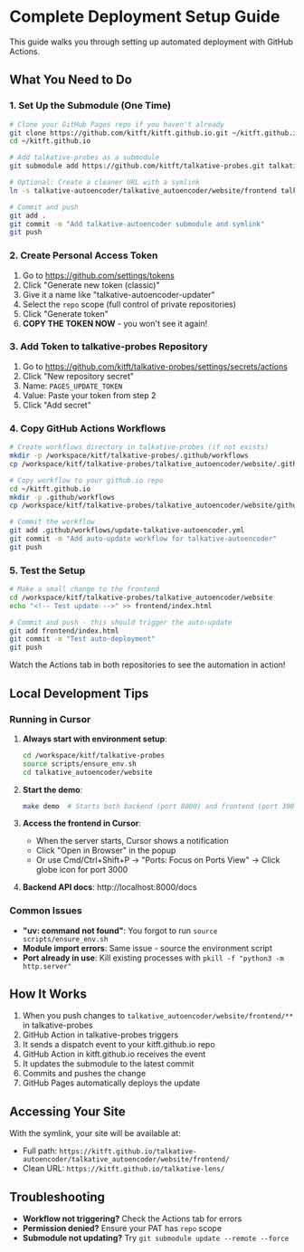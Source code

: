 # Complete Deployment Setup Guide

This guide walks you through setting up automated deployment with GitHub Actions.

## What You Need to Do

### 1. Set Up the Submodule (One Time)

```bash
# Clone your GitHub Pages repo if you haven't already
git clone https://github.com/kitft/kitft.github.io.git ~/kitft.github.io
cd ~/kitft.github.io

# Add talkative-probes as a submodule
git submodule add https://github.com/kitft/talkative-probes.git talkative-autoencoder

# Optional: Create a cleaner URL with a symlink
ln -s talkative-autoencoder/talkative_autoencoder/website/frontend talkative-lens

# Commit and push
git add .
git commit -m "Add talkative-autoencoder submodule and symlink"
git push
```

### 2. Create Personal Access Token

1. Go to https://github.com/settings/tokens
2. Click "Generate new token (classic)"
3. Give it a name like "talkative-autoencoder-updater"
4. Select the `repo` scope (full control of private repositories)
5. Click "Generate token"
6. **COPY THE TOKEN NOW** - you won't see it again!

### 3. Add Token to talkative-probes Repository

1. Go to https://github.com/kitft/talkative-probes/settings/secrets/actions
2. Click "New repository secret"
3. Name: `PAGES_UPDATE_TOKEN`
4. Value: Paste your token from step 2
5. Click "Add secret"

### 4. Copy GitHub Actions Workflows

```bash
# Create workflows directory in talkative-probes (if not exists)
mkdir -p /workspace/kitf/talkative-probes/.github/workflows
cp /workspace/kitf/talkative-probes/talkative_autoencoder/website/.github/workflows/update-github-pages.yml /workspace/kitf/talkative-probes/.github/workflows/

# Copy workflow to your github.io repo
cd ~/kitft.github.io
mkdir -p .github/workflows
cp /workspace/kitf/talkative-probes/talkative_autoencoder/website/github-pages-workflow.yml .github/workflows/update-talkative-autoencoder.yml

# Commit the workflow
git add .github/workflows/update-talkative-autoencoder.yml
git commit -m "Add auto-update workflow for talkative-autoencoder"
git push
```

### 5. Test the Setup

```bash
# Make a small change to the frontend
cd /workspace/kitf/talkative-probes/talkative_autoencoder/website
echo "<!-- Test update -->" >> frontend/index.html

# Commit and push - this should trigger the auto-update
git add frontend/index.html
git commit -m "Test auto-deployment"
git push
```

Watch the Actions tab in both repositories to see the automation in action!

## Local Development Tips

### Running in Cursor

1. **Always start with environment setup**:
   ```bash
   cd /workspace/kitf/talkative-probes
   source scripts/ensure_env.sh
   cd talkative_autoencoder/website
   ```

2. **Start the demo**:
   ```bash
   make demo  # Starts both backend (port 8000) and frontend (port 3000)
   ```

3. **Access the frontend in Cursor**:
   - When the server starts, Cursor shows a notification
   - Click "Open in Browser" in the popup
   - Or use Cmd/Ctrl+Shift+P → "Ports: Focus on Ports View" → Click globe icon for port 3000

4. **Backend API docs**: http://localhost:8000/docs

### Common Issues

- **"uv: command not found"**: You forgot to run `source scripts/ensure_env.sh`
- **Module import errors**: Same issue - source the environment script
- **Port already in use**: Kill existing processes with `pkill -f "python3 -m http.server"`

## How It Works

1. When you push changes to `talkative_autoencoder/website/frontend/**` in talkative-probes
2. GitHub Action in talkative-probes triggers
3. It sends a dispatch event to your kitft.github.io repo
4. GitHub Action in kitft.github.io receives the event
5. It updates the submodule to the latest commit
6. Commits and pushes the change
7. GitHub Pages automatically deploys the update

## Accessing Your Site

With the symlink, your site will be available at:
- Full path: `https://kitft.github.io/talkative-autoencoder/talkative_autoencoder/website/frontend/`
- Clean URL: `https://kitft.github.io/talkative-lens/`

## Troubleshooting

- **Workflow not triggering?** Check the Actions tab for errors
- **Permission denied?** Ensure your PAT has `repo` scope
- **Submodule not updating?** Try `git submodule update --remote --force`